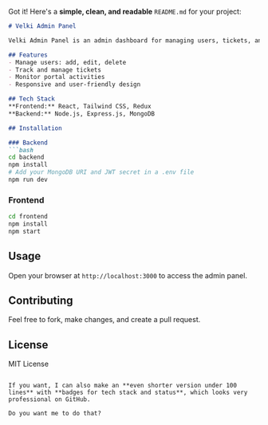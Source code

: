 Got it! Here's a **simple, clean, and readable** `README.md` for your project:

````markdown
# Velki Admin Panel

Velki Admin Panel is an admin dashboard for managing users, tickets, and portal activities efficiently.

## Features
- Manage users: add, edit, delete
- Track and manage tickets
- Monitor portal activities
- Responsive and user-friendly design

## Tech Stack
**Frontend:** React, Tailwind CSS, Redux  
**Backend:** Node.js, Express.js, MongoDB  

## Installation

### Backend
```bash
cd backend
npm install
# Add your MongoDB URI and JWT secret in a .env file
npm run dev
````

### Frontend

```bash
cd frontend
npm install
npm start
```

## Usage

Open your browser at `http://localhost:3000` to access the admin panel.

## Contributing

Feel free to fork, make changes, and create a pull request.

## License

MIT License

```

If you want, I can also make an **even shorter version under 100 lines** with **badges for tech stack and status**, which looks very professional on GitHub.  

Do you want me to do that?
```
